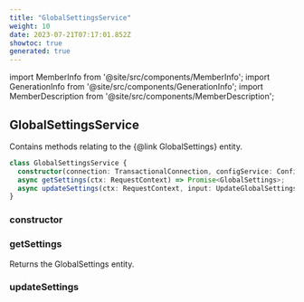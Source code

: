 ```yaml
---
title: "GlobalSettingsService"
weight: 10
date: 2023-07-21T07:17:01.852Z
showtoc: true
generated: true
---
```

<!-- This file was generated from the Vendure source. Do not modify. Instead, re-run the "docs:build" script -->
import MemberInfo from '@site/src/components/MemberInfo';
import GenerationInfo from '@site/src/components/GenerationInfo';
import MemberDescription from '@site/src/components/MemberDescription';


## GlobalSettingsService

<GenerationInfo sourceFile="packages/core/src/service/services/global-settings.service.ts" sourceLine="21" packageName="@vendure/core" />

Contains methods relating to the {@link GlobalSettings} entity.

```ts title="Signature"
class GlobalSettingsService {
  constructor(connection: TransactionalConnection, configService: ConfigService, customFieldRelationService: CustomFieldRelationService, eventBus: EventBus, requestCache: RequestContextCacheService)
  async getSettings(ctx: RequestContext) => Promise<GlobalSettings>;
  async updateSettings(ctx: RequestContext, input: UpdateGlobalSettingsInput) => Promise<GlobalSettings>;
}
```

<div className="members-wrapper">

### constructor

<MemberInfo kind="method" type="(connection: <a href='/docs/reference/typescript-api/data-access/transactional-connection#transactionalconnection'>TransactionalConnection</a>, configService: ConfigService, customFieldRelationService: CustomFieldRelationService, eventBus: <a href='/docs/reference/typescript-api/events/event-bus#eventbus'>EventBus</a>, requestCache: RequestContextCacheService) => GlobalSettingsService"   />


### getSettings

<MemberInfo kind="method" type="(ctx: <a href='/docs/reference/typescript-api/request/request-context#requestcontext'>RequestContext</a>) => Promise&#60;GlobalSettings&#62;"   />

Returns the GlobalSettings entity.
### updateSettings

<MemberInfo kind="method" type="(ctx: <a href='/docs/reference/typescript-api/request/request-context#requestcontext'>RequestContext</a>, input: UpdateGlobalSettingsInput) => Promise&#60;GlobalSettings&#62;"   />




</div>
